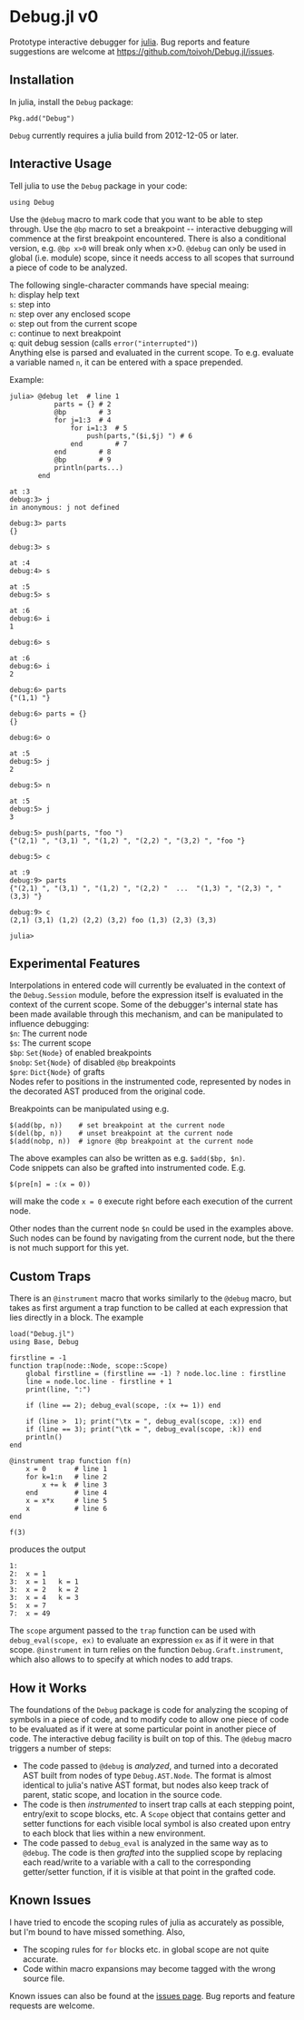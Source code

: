Debug.jl v0
===========
Prototype interactive debugger for [julia](julialang.org).
Bug reports and feature suggestions are welcome at
https://github.com/toivoh/Debug.jl/issues.

Installation
------------
In julia, install the `Debug` package:

    Pkg.add("Debug")

`Debug` currently requires a julia build from 2012-12-05 or later.

Interactive Usage
-----------------

Tell julia to use the `Debug` package in your code:

    using Debug

Use the `@debug` macro to mark code that you want to be able to step through.
Use the `@bp` macro to set a breakpoint
-- interactive debugging will commence at the first breakpoint encountered.
There is also a conditional version, e.g. `@bp x>0` will break only when x>0.
`@debug` can only be used in global (i.e. module) scope, 
since it needs access to all
scopes that surround a piece of code to be analyzed.

The following single-character commands have special meaing:   
`h`: display help text   
`s`: step into   
`n`: step over any enclosed scope   
`o`: step out from the current scope   
`c`: continue to next breakpoint   
`q`: quit debug session (calls `error("interrupted")`)   
Anything else is parsed and evaluated in the current scope.
To e.g. evaluate a variable named `n`, it can be entered with
a space prepended.

Example:

    julia> @debug let  # line 1
               parts = {} # 2
               @bp        # 3
               for j=1:3  # 4
                   for i=1:3  # 5
                       push(parts,"($i,$j) ") # 6
                   end        # 7
               end        # 8
               @bp        # 9
               println(parts...)
           end

    at :3
    debug:3> j
    in anonymous: j not defined
 
    debug:3> parts
    {}

    debug:3> s

    at :4
    debug:4> s

    at :5
    debug:5> s

    at :6
    debug:6> i
    1

    debug:6> s

    at :6
    debug:6> i
    2

    debug:6> parts
    {"(1,1) "}

    debug:6> parts = {}
    {}

    debug:6> o

    at :5
    debug:5> j
    2

    debug:5> n

    at :5
    debug:5> j
    3

    debug:5> push(parts, "foo ")
    {"(2,1) ", "(3,1) ", "(1,2) ", "(2,2) ", "(3,2) ", "foo "}

    debug:5> c

    at :9
    debug:9> parts
    {"(2,1) ", "(3,1) ", "(1,2) ", "(2,2) "  ...  "(1,3) ", "(2,3) ", "(3,3) "}

    debug:9> c
    (2,1) (3,1) (1,2) (2,2) (3,2) foo (1,3) (2,3) (3,3) 

    julia>

Experimental Features
---------------------
Interpolations in entered code will currently be evaluated in the context of
the `Debug.Session` module, before the expression itself is evaluated
in the context of the current scope.
Some of the debugger's internal state has been made
available through this mechanism, and can be manipulated to influence
debugging:   
`$n`:    The current node   
`$s`:    The current scope   
`$bp`:   `Set{Node}` of enabled breakpoints   
`$nobp`: `Set{Node}` of disabled `@bp` breakpoints   
`$pre`:  `Dict{Node}` of grafts   
Nodes refer to positions in the instrumented code,
represented by nodes in the decorated AST produced from the original code.

Breakpoints can be manipulated using e.g.

    $(add(bp, n))    # set breakpoint at the current node
    $(del(bp, n))    # unset breakpoint at the current node
    $(add(nobp, n))  # ignore @bp breakpoint at the current node

The above examples can also be written as e.g. `$add($bp, $n)`.   
Code snippets can also be grafted into instrumented code. E.g.

    $(pre[n] = :(x = 0))

will make the code `x = 0` execute right before each execution of the current
node.

Other nodes than the current node `$n` could be used
in the examples above.
Such nodes can be found by navigating from the current node,
but the there is not much support for this yet.

Custom Traps
------------
There is an `@instrument` macro that works similarly to the `@debug` macro,
but takes as first argument a trap function to be called at each
expression that lies directly in a block. The example

    load("Debug.jl")
    using Base, Debug

    firstline = -1
    function trap(node::Node, scope::Scope) 
        global firstline = (firstline == -1) ? node.loc.line : firstline
        line = node.loc.line - firstline + 1
        print(line, ":")

        if (line == 2); debug_eval(scope, :(x += 1)) end

        if (line >  1); print("\tx = ", debug_eval(scope, :x)) end
        if (line == 3); print("\tk = ", debug_eval(scope, :k)) end
        println()
    end

    @instrument trap function f(n)
        x = 0       # line 1
        for k=1:n   # line 2
            x += k  # line 3
        end         # line 4
        x = x*x     # line 5
        x           # line 6
    end

    f(3)

produces the output

    1:
    2:	x = 1
    3:	x = 1	k = 1
    3:	x = 2	k = 2
    3:	x = 4	k = 3
    5:	x = 7
    7:	x = 49

The `scope` argument passed to the `trap` function can be used with
`debug_eval(scope, ex)` to evaluate an expression `ex` as if it were in 
that scope.
`@instrument` in turn relies on the function `Debug.Graft.instrument`,
which also allows to to specify at which nodes to add traps.

How it Works
------------
The foundations of the `Debug` package is code for
analyzing the scoping of symbols in a piece of code, 
and to modify code to allow one piece of code to be evaluated as
if it were at some particular point in another piece of code.
The interactive debug facility is built on top of this.
The `@debug` macro triggers a number of steps:

* The code passed to `@debug` is _analyzed_,
  and turned into a decorated AST built from nodes of type `Debug.AST.Node`.
  The format is almost identical to julia's native AST format,
  but nodes also keep track of
  parent, static scope, and location in the source code.
* The code is then _instrumented_ to insert trap calls at each stepping point,
  entry/exit to scope blocks, etc.
  A `Scope` object that contains getter and setter
  functions for each visible local symbol is also created upon entry to
  each block that lies within a new environment.
* The code passed to `debug_eval` is analyzed in the same way as to `@debug`.
  The code is then _grafted_ into the supplied scope by
  replacing each read/write to a variable
  with a call to the corresponding getter/setter function,
  if it is visible at that point in the grafted code.

Known Issues
------------
I have tried to encode the scoping rules of julia as accurately as possible,
but I'm bound to have missed something. Also,
* The scoping rules for `for` blocks etc. in global scope
  are not quite accurate.
* Code within macro expansions may become tagged with the wrong source file.

Known issues can also be found at the
[issues page](https://github.com/toivoh/Debug.jl/issues).
Bug reports and feature requests are welcome.
